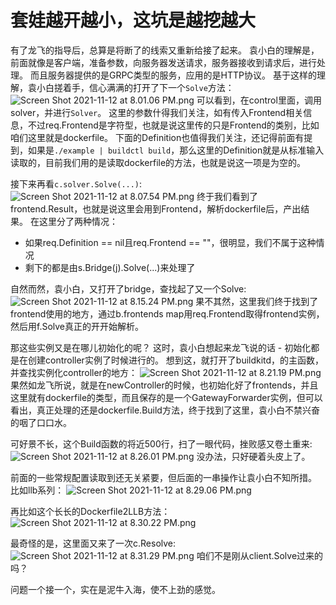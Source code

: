 # 套娃越开越小，这坑是越挖越大

有了龙飞的指导后，总算是将断了的线索又重新给接了起来。
袁小白的理解是，前面就像是客户端，准备参数，向服务器发送请求，服务器接收到请求后，进行处理。
而且服务器提供的是GRPC类型的服务，应用的是HTTP协议。
基于这样的理解，袁小白搓着手，信心满满的打开了下一个`Solve`方法：
![Screen Shot 2021-11-12 at 8.01.06 PM.png](https://p3-juejin.byteimg.com/tos-cn-i-k3u1fbpfcp/e57d7af3df4c42849c253423ac962d94~tplv-k3u1fbpfcp-watermark.image?)
可以看到，在control里面，调用solver，并进行`Solver`。
这里的参数什得我们关注，如有传入Frontend相关信息，不过req.Frontend是字符型，也就是说这里传的只是Frontend的类别，比如咱们这里就是dockerfile。
下面的Definition也值得我们关注，还记得前面有提到，如果是`./example | buildctl build`，那么这里的Definition就是从标准输入读取的，目前我们用的是读取dockerfile的方法，也就是说这一项是为空的。

接下来再看`c.solver.Solve(...)`:
![Screen Shot 2021-11-12 at 8.07.54 PM.png](https://p3-juejin.byteimg.com/tos-cn-i-k3u1fbpfcp/96696f2440a449bf8d0bc054c106e35d~tplv-k3u1fbpfcp-watermark.image?)
终于我们看到了frontend.Result，也就是说这里会用到Frontend，解析dockerfile后，产出结果。
在这里分了两种情况：
* 如果req.Definition == nil且req.Frontend == ""，很明显，我们不属于这种情况
* 剩下的都是由s.Bridge(j).Solve(...)来处理了

自然而然，袁小白，又打开了bridge，查找起了又一个Solve:
![Screen Shot 2021-11-12 at 8.15.24 PM.png](https://p1-juejin.byteimg.com/tos-cn-i-k3u1fbpfcp/e0c962be1385459b8e484edcffc2d8eb~tplv-k3u1fbpfcp-watermark.image?)
果不其然，这里我们终于找到了frontend使用的地方，通过b.frontends map用req.Frontend取得frontend实例，然后用f.Solve真正的开开始解析。

那这些实例又是在哪儿初始化的呢？
这时，袁小白想起来龙飞说的话 - 初始化都是在创建controller实例了时候进行的。
想到这，就打开了buildkitd，的主函数，并查找实例化controller的地方：
![Screen Shot 2021-11-12 at 8.21.19 PM.png](https://p3-juejin.byteimg.com/tos-cn-i-k3u1fbpfcp/3702b0c0a9ce448aab25480b414fa8cb~tplv-k3u1fbpfcp-watermark.image?)
果然如龙飞所说，就是在newController的时候，也初始化好了frontends，并且这里就有dockerfile的类型，而且保存的是一个GatewayForwarder实例，但可以看出，真正处理的还是dockerfile.Build方法，终于找到了这里，袁小白不禁兴奋的咽了口口水。

可好景不长，这个Build函数的将近500行，扫了一眼代码，挫败感又卷土重来:
![Screen Shot 2021-11-12 at 8.26.01 PM.png](https://p9-juejin.byteimg.com/tos-cn-i-k3u1fbpfcp/fbdfaf3c82bb427e8d8bb066ff10a987~tplv-k3u1fbpfcp-watermark.image?)
没办法，只好硬着头皮上了。

前面的一些常规配置读取到还无关紧要，但后面的一串操作让袁小白不知所措。
比如llb系列：
![Screen Shot 2021-11-12 at 8.29.06 PM.png](https://p6-juejin.byteimg.com/tos-cn-i-k3u1fbpfcp/8af53c66e6b14e119ac9440e5c01268d~tplv-k3u1fbpfcp-watermark.image?)

再比如这个长长的Dockerfile2LLB方法：
![Screen Shot 2021-11-12 at 8.30.22 PM.png](https://p1-juejin.byteimg.com/tos-cn-i-k3u1fbpfcp/71e4ca3a7fb34076927fa1f6ea9e03ea~tplv-k3u1fbpfcp-watermark.image?)

最奇怪的是，这里面又来了一次c.Resolve:
![Screen Shot 2021-11-12 at 8.31.29 PM.png](https://p1-juejin.byteimg.com/tos-cn-i-k3u1fbpfcp/bf5a08d6dc3344aa96853cd3e35df186~tplv-k3u1fbpfcp-watermark.image?)
咱们不是刚从client.Solve过来的吗？

问题一个接一个，实在是泥牛入海，使不上劲的感觉。
